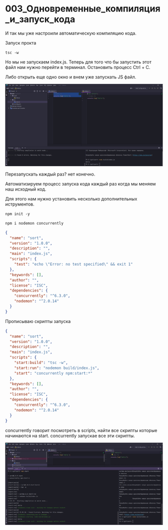 # 003_Одновременные_компиляция_и_запуск_кода

И так мы уже настроили автоматическую компиляцию кода.

Запуск прокта

```shell
tsc -w
```

Но мы не запускаем index.js. Теперь для того что бы запустить этот файл нам нужно перейти в терминал. Остановить процесс
Ctrl + C.

Либо открыть еще одно окно и внем уже запускать JS файл.

![](img/001.jpg)

Перезапускать каждый раз? нет конечно.

Автоматизируем процесс запуска кода каждый раз когда мы меняем наш исходный код.

Для этого нам нужно установить несколько дополнительных иструментов.

```shell
npm init -y
```

```shell
npm i nodemon concurrently
```

```json
{
  "name": "sort",
  "version": "1.0.0",
  "description": "",
  "main": "index.js",
  "scripts": {
    "test": "echo \"Error: no test specified\" && exit 1"
  },
  "keywords": [],
  "author": "",
  "license": "ISC",
  "dependencies": {
    "concurrently": "^6.3.0",
    "nodemon": "^2.0.14"
  }
}

```

Прописываю скрипты запуска

```json
{
  "name": "sort",
  "version": "1.0.0",
  "description": "",
  "main": "index.js",
  "scripts": {
    "start:build": "tsc -w",
    "start:run": "nodemon build/index.js",
    "start": "concurrently npm:start:*"
  },
  "keywords": [],
  "author": "",
  "license": "ISC",
  "dependencies": {
    "concurrently": "^6.3.0",
    "nodemon": "^2.0.14"
  }
}

```

concurrently говорит посмотреть в scripts, найти все скрипты которые начинаются на start. concurrently запускае все эти
скрипты.

![](img/002.jpg)



